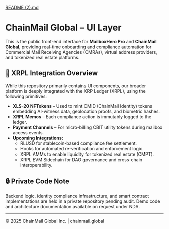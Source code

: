 [README (2).md](https://github.com/user-attachments/files/21564606/README.2.md)

# ChainMail Global – UI Layer

This is the public front-end interface for **MailboxHero Pro** and **ChainMail Global**, providing real-time onboarding and compliance automation for Commercial Mail Receiving Agencies (CMRAs), virtual address providers, and tokenized real estate platforms.

## 🚀 XRPL Integration Overview

While this repository primarily contains UI components, our broader platform is deeply integrated with the XRP Ledger (XRPL), using the following primitives:

- **XLS-20 NFTokens** – Used to mint CMID (ChainMail Identity) tokens embedding AI-witness data, geolocation proofs, and biometric hashes.
- **XRPL Memos** – Each compliance action is immutably logged to the ledger.
- **Payment Channels** – For micro-billing CBIT utility tokens during mailbox access events.
- **Upcoming Integrations:**
  - RLUSD for stablecoin-based compliance fee settlement.
  - Hooks for automated re-verification and enforcement logic.
  - XRPL AMMs to enable liquidity for tokenized real estate (CMPT).
  - XRPL EVM Sidechain for DAO governance and cross-chain interoperability.

## 🔒 Private Code Note

Backend logic, identity compliance infrastructure, and smart contract implementations are held in a private repository pending audit. Demo code and architecture documentation available on request under NDA.

---

© 2025 ChainMail Global Inc. | chainmail.global
